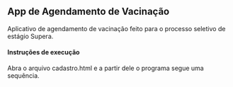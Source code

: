 ## App de Agendamento de Vacinação
Aplicativo de agendamento de vacinação feito para o processo seletivo de estágio Supera.

#### Instruções de execução
Abra o arquivo cadastro.html e a partir dele o programa segue uma sequência.